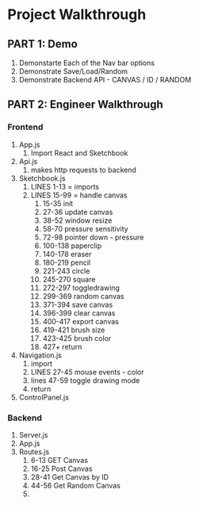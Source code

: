 # Project Walkthrough

## PART 1: Demo
1. Demonstarte Each of the Nav bar options
2. Demonstrate Save/Load/Random
3. Demonstrate Backend API - CANVAS / ID / RANDOM

## PART 2: Engineer Walkthrough
### Frontend
1. App.js
   1. Import React and Sketchbook
2. Api.js
   1. makes http requests to backend
3. Sketchbook.js
   1. LINES 1-13 = imports
   2. LINES 15-99 = handle canvas
      1. 15-35 init
      2. 27-36 update canvas
      3. 38-52 window resize
      4. 58-70 pressure sensitivity
      5. 72-98 pointer down - pressure
      6. 100-138 paperclip
      7. 140-178 eraser
      8. 180-219 pencil
      9. 221-243 circle
      10. 245-270 square
      11. 272-297 toggledrawing
      12. 299-369 random canvas
      13. 371-394 save canvas
      14.  396-399 clear canvas
      15.  400-417 export canvas
      16.  419-421 brush size
      17.  423-425 brush color
      18.  427+ return
4. Navigation.js
   1. import
   2. LINES 27-45 mouse events - color
   3. lines 47-59 toggle drawing mode
   4. return
5. ControlPanel.js

### Backend 
1. Server.js
2. App.js
3. Routes.js
   1. 6-13 GET Canvas
   2. 16-25 Post Canvas
   3. 28-41 Get Canvas by ID
   4. 44-56 Get Random Canvas
   5. 